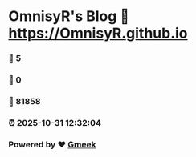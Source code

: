 # OmnisyR's Blog :link: https://OmnisyR.github.io 
### :page_facing_up: [5](https://OmnisyR.github.io/tag.html) 
### :speech_balloon: 0 
### :hibiscus: 81858 
### :alarm_clock: 2025-10-31 12:32:04 
### Powered by :heart: [Gmeek](https://github.com/Meekdai/Gmeek)
